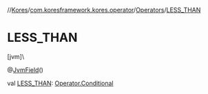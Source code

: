 //[Kores](../../../index.md)/[com.koresframework.kores.operator](../index.md)/[Operators](index.md)/[LESS_THAN](-l-e-s-s_-t-h-a-n.md)

# LESS_THAN

[jvm]\

@[JvmField](https://kotlinlang.org/api/latest/jvm/stdlib/kotlin.jvm/-jvm-field/index.html)()

val [LESS_THAN](-l-e-s-s_-t-h-a-n.md): [Operator.Conditional](../-operator/-conditional/index.md)
